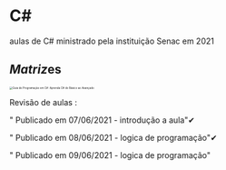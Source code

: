# C#
aulas de C# ministrado pela instituição Senac em 2021



## *Matriz*es

<img src="https://arquivo.devmedia.com.br/cursos/imagem/curso_o-que-e-csharp_1983.png" alt="Guia de Programação em C#: Aprenda C# do Básico ao Avançado" style="zoom: 33%;" />

Revisão de aulas :

" ﻿Publicado em 07/06/2021 - introdução a aula"✔

" ﻿Publicado em 08/06/2021 -  logica de programação"✔

" ﻿﻿Publicado em 09/06/2021 -  logica de programação"
